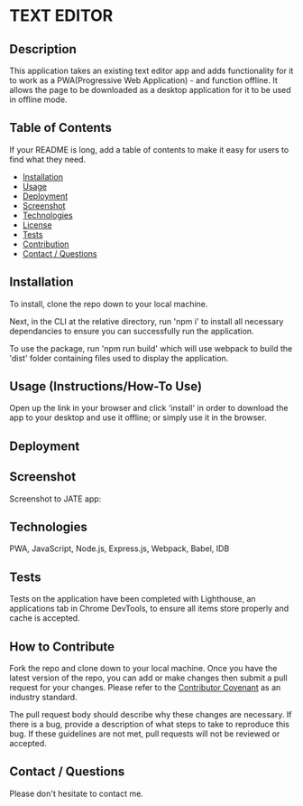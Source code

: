 # TEXT EDITOR

## Description

This application takes an existing text editor app and adds functionality for it to work as a PWA(Progressive Web Application) - and function offline. It allows the page to be downloaded as a desktop application for it to be used in offline mode.

## Table of Contents

If your README is long, add a table of contents to make it easy for users to find what they need.

- [Installation](#installation)
- [Usage](#usage)
- [Deployment](#deployment)
- [Screenshot](#screenshot)
- [Technologies](#technologies)
- [License](#license)
- [Tests](#tests)
- [Contribution](#how-to-contribute)
- [Contact / Questions](#contact--questions)

## Installation

To install, clone the repo down to your local machine. 

Next, in the CLI at the relative directory, run 'npm i' to install all necessary dependancies to ensure you can successfully run the application.

To use the package, run 'npm run build' which will use webpack to build the 'dist' folder containing files used to display the application.

## Usage (Instructions/How-To Use)

Open up the link in your browser and click 'install' in order to download the app to your desktop and use it offline; or simply use it in the browser.

## Deployment


## Screenshot

Screenshot to JATE app:

## Technologies

PWA, JavaScript, Node.js, Express.js, Webpack, Babel, IDB

## Tests

Tests on the application have been completed with Lighthouse, an applications tab in Chrome DevTools, to ensure all items store properly and cache is accepted.


## How to Contribute

Fork the repo and clone down to your local machine. Once you have the latest version of the repo, you can add or make changes then submit a pull request for your changes. Please refer to the [Contributor Covenant](https://www.contributor-covenant.org/) as an industry standard. 

The pull request body should describe why these changes are necessary. If there is a bug, provide a description of what steps to take to reproduce this bug. If these guidelines are not met, pull requests will not be reviewed or accepted.

## Contact / Questions
  Please don't hesitate to contact me. 